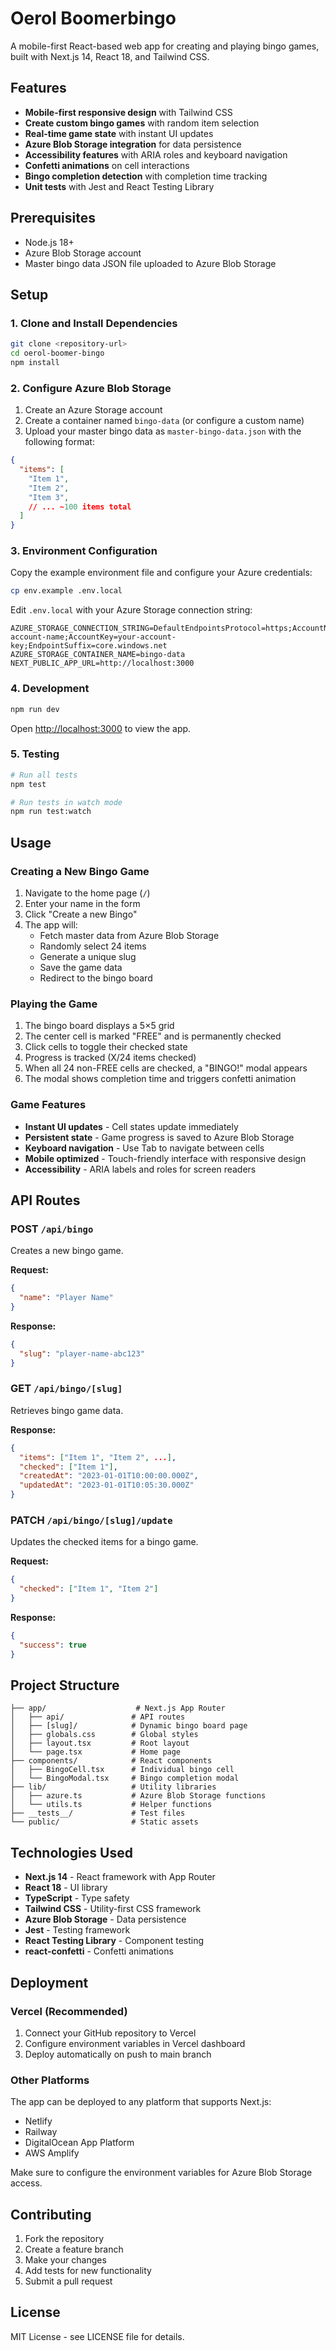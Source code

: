 # Oerol Boomerbingo

A mobile-first React-based web app for creating and playing bingo games, built with Next.js 14, React 18, and Tailwind CSS.

## Features

- **Mobile-first responsive design** with Tailwind CSS
- **Create custom bingo games** with random item selection
- **Real-time game state** with instant UI updates
- **Azure Blob Storage integration** for data persistence
- **Accessibility features** with ARIA roles and keyboard navigation
- **Confetti animations** on cell interactions
- **Bingo completion detection** with completion time tracking
- **Unit tests** with Jest and React Testing Library

## Prerequisites

- Node.js 18+ 
- Azure Blob Storage account
- Master bingo data JSON file uploaded to Azure Blob Storage

## Setup

### 1. Clone and Install Dependencies

```bash
git clone <repository-url>
cd oerol-boomer-bingo
npm install
```

### 2. Configure Azure Blob Storage

1. Create an Azure Storage account
2. Create a container named `bingo-data` (or configure a custom name)
3. Upload your master bingo data as `master-bingo-data.json` with the following format:

```json
{
  "items": [
    "Item 1",
    "Item 2",
    "Item 3",
    // ... ~100 items total
  ]
}
```

### 3. Environment Configuration

Copy the example environment file and configure your Azure credentials:

```bash
cp env.example .env.local
```

Edit `.env.local` with your Azure Storage connection string:

```env
AZURE_STORAGE_CONNECTION_STRING=DefaultEndpointsProtocol=https;AccountName=your-account-name;AccountKey=your-account-key;EndpointSuffix=core.windows.net
AZURE_STORAGE_CONTAINER_NAME=bingo-data
NEXT_PUBLIC_APP_URL=http://localhost:3000
```

### 4. Development

```bash
npm run dev
```

Open [http://localhost:3000](http://localhost:3000) to view the app.

### 5. Testing

```bash
# Run all tests
npm test

# Run tests in watch mode
npm run test:watch
```

## Usage

### Creating a New Bingo Game

1. Navigate to the home page (`/`)
2. Enter your name in the form
3. Click "Create a new Bingo"
4. The app will:
   - Fetch master data from Azure Blob Storage
   - Randomly select 24 items
   - Generate a unique slug
   - Save the game data
   - Redirect to the bingo board

### Playing the Game

1. The bingo board displays a 5×5 grid
2. The center cell is marked "FREE" and is permanently checked
3. Click cells to toggle their checked state
4. Progress is tracked (X/24 items checked)
5. When all 24 non-FREE cells are checked, a "BINGO!" modal appears
6. The modal shows completion time and triggers confetti animation

### Game Features

- **Instant UI updates** - Cell states update immediately
- **Persistent state** - Game progress is saved to Azure Blob Storage
- **Keyboard navigation** - Use Tab to navigate between cells
- **Mobile optimized** - Touch-friendly interface with responsive design
- **Accessibility** - ARIA labels and roles for screen readers

## API Routes

### POST `/api/bingo`
Creates a new bingo game.

**Request:**
```json
{
  "name": "Player Name"
}
```

**Response:**
```json
{
  "slug": "player-name-abc123"
}
```

### GET `/api/bingo/[slug]`
Retrieves bingo game data.

**Response:**
```json
{
  "items": ["Item 1", "Item 2", ...],
  "checked": ["Item 1"],
  "createdAt": "2023-01-01T10:00:00.000Z",
  "updatedAt": "2023-01-01T10:05:30.000Z"
}
```

### PATCH `/api/bingo/[slug]/update`
Updates the checked items for a bingo game.

**Request:**
```json
{
  "checked": ["Item 1", "Item 2"]
}
```

**Response:**
```json
{
  "success": true
}
```

## Project Structure

```
├── app/                    # Next.js App Router
│   ├── api/               # API routes
│   ├── [slug]/            # Dynamic bingo board page
│   ├── globals.css        # Global styles
│   ├── layout.tsx         # Root layout
│   └── page.tsx           # Home page
├── components/            # React components
│   ├── BingoCell.tsx      # Individual bingo cell
│   └── BingoModal.tsx     # Bingo completion modal
├── lib/                   # Utility libraries
│   ├── azure.ts           # Azure Blob Storage functions
│   └── utils.ts           # Helper functions
├── __tests__/             # Test files
└── public/                # Static assets
```

## Technologies Used

- **Next.js 14** - React framework with App Router
- **React 18** - UI library
- **TypeScript** - Type safety
- **Tailwind CSS** - Utility-first CSS framework
- **Azure Blob Storage** - Data persistence
- **Jest** - Testing framework
- **React Testing Library** - Component testing
- **react-confetti** - Confetti animations

## Deployment

### Vercel (Recommended)

1. Connect your GitHub repository to Vercel
2. Configure environment variables in Vercel dashboard
3. Deploy automatically on push to main branch

### Other Platforms

The app can be deployed to any platform that supports Next.js:

- Netlify
- Railway
- DigitalOcean App Platform
- AWS Amplify

Make sure to configure the environment variables for Azure Blob Storage access.

## Contributing

1. Fork the repository
2. Create a feature branch
3. Make your changes
4. Add tests for new functionality
5. Submit a pull request

## License

MIT License - see LICENSE file for details.